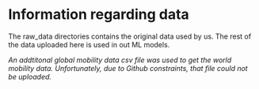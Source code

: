 # Information regarding data
The raw_data directories contains the original data used by us. The rest of the data uploaded here is used in out ML models.

_An addtitonal global mobility data csv file was used to get the world mobility data. Unfortunately, due to Github constraints, that file could not be uploaded._
